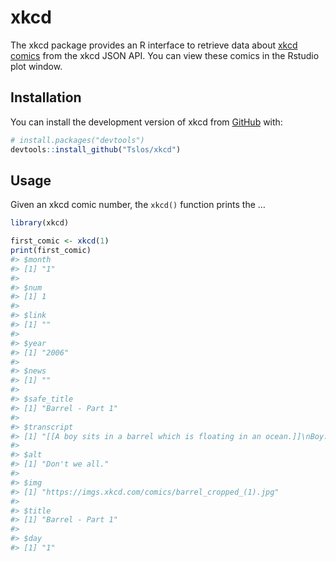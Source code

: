 
<!-- README.md is generated from README.Rmd. Please edit that file -->

# xkcd

<!-- badges: start -->
<!-- badges: end -->

The xkcd package provides an R interface to retrieve data about [xkcd
comics](https://xkcd.com) from the xkcd JSON API. You can view these
comics in the Rstudio plot window.

## Installation

You can install the development version of xkcd from
[GitHub](https://github.com/) with:

``` r
# install.packages("devtools")
devtools::install_github("Tslos/xkcd")
```

## Usage

Given an xkcd comic number, the `xkcd()` function prints the …

``` r
library(xkcd)

first_comic <- xkcd(1)
print(first_comic)
#> $month
#> [1] "1"
#> 
#> $num
#> [1] 1
#> 
#> $link
#> [1] ""
#> 
#> $year
#> [1] "2006"
#> 
#> $news
#> [1] ""
#> 
#> $safe_title
#> [1] "Barrel - Part 1"
#> 
#> $transcript
#> [1] "[[A boy sits in a barrel which is floating in an ocean.]]\nBoy: I wonder where I'll float next?\n[[The barrel drifts into the distance. Nothing else can be seen.]]\n{{Alt: Don't we all.}}"
#> 
#> $alt
#> [1] "Don't we all."
#> 
#> $img
#> [1] "https://imgs.xkcd.com/comics/barrel_cropped_(1).jpg"
#> 
#> $title
#> [1] "Barrel - Part 1"
#> 
#> $day
#> [1] "1"
```
